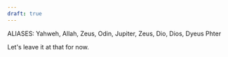 ```yaml
---
draft: true
---
```


ALIASES: Yahweh, Allah, Zeus, Odin, Jupiter, Zeus, Dio, Dios, Dyeus Phter

Let's leave it at that for now.